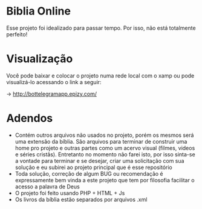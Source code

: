 # Biblia Online
Esse projeto foi idealizado para passar tempo. Por isso, não está totalmente perfeito!

# Visualização
Você pode baixar e colocar o projeto numa rede local com o xamp ou pode visualizá-lo acessando o link a seguir:

-> http://bottelegramapp.epizy.com/

# Adendos

- Contém outros arquivos não usados no projeto, porém os mesmos será uma extensão da bíblia. São arquivos para terminar de construir uma home pro projeto e outras partes como um acervo visual (filmes, videos e séries cristãs). Entretanto no momento não farei isto, por isso sinta-se a vontade para terminar e se desejar, criar uma solicitação com sua solução e eu subirei ao projeto principal que é esse repositório
- Toda solução, correção de algum BUG ou recomendação é expressamente bem vinda a este projeto que tem por filosofia facilitar o acesso a palavra de Deus
- O projeto foi feito usando PHP + HTML + Js
- Os livros da bíblia estão separados por arquivos .xml

